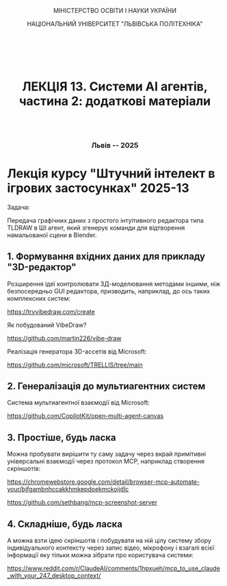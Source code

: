 <div style="text-align: center;">

МІНІСТЕРСТВО ОСВІТИ І НАУКИ УКРАЇНИ

НАЦІОНАЛЬНИЙ УНІВЕРСИТЕТ "ЛЬВІВСЬКА ПОЛІТЕХНІКА"

</div>

<br/>
<br/>
<br/>
<br/>

# <div style="text-align: center;">ЛЕКЦІЯ 13. Системи AI агентів, частина 2: додаткові матеріали</div>

<br/>
<br/>

### <p style="text-align: center;">Львів -- 2025</p>

<div style="page-break-after: always;"></div>

# Лекція курсу "Штучний інтелект в ігрових застосунках" 2025-13

Задача:

Передача графічних даних з простого інтуітивного редактора типа TLDRAW в ШІ агент, який згенерує команди для відтворення намальованої сцени в Blender.

## 1. Формування вхідних даних для прикладу "3D-редактор"

Розширення ідеї контролювати 3Д-моделювання методами іншими, ніж безпосередньо GUI редактора, призводить, наприклад, до ось таких комплексних систем:

https://tryvibedraw.com/create

Як побудований VibeDraw?

https://github.com/martin226/vibe-draw

Реалізація генератора 3D-ассетів від Microsoft:

https://github.com/microsoft/TRELLIS/tree/main

## 2. Генералізація до мультиагентних систем

Система мультиагентної взаємодії від Microsoft:

https://github.com/CopilotKit/open-multi-agent-canvas

## 3. Простіше, будь ласка

Можна пробувати вирішити ту саму задачу через вкрай примітивні універсальні взаємодії через протокол MCP, наприклад створення скріншотів:

https://chromewebstore.google.com/detail/browser-mcp-automate-your/bjfgambnhccakkhmkepdoekmckoijdlc

https://github.com/sethbang/mcp-screenshot-server

## 4. Складніше, будь ласка

А можна взти ідею скріншотів і побудувати на ній цілу систему збору індивідуального контексту через запис відео, мікрофону і взагалі всієї інформації яку тільки
можна зібрати про користувача системи:

https://www.reddit.com/r/ClaudeAI/comments/1hpxueh/mcp_to_use_claude_with_your_247_desktop_context/
